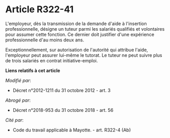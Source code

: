 # Article R322-41

L'employeur, dès la transmission de la demande d'aide à l'insertion professionnelle, désigne un tuteur parmi les salariés
qualifiés et volontaires pour assumer cette fonction. Ce dernier doit justifier d'une expérience professionnelle d'au moins
deux ans.

Exceptionnellement, sur autorisation de l'autorité  qui attribue l'aide, l'employeur peut assurer lui-même le tutorat. Le
tuteur ne peut suivre plus de trois salariés en contrat initiative-emploi.

**Liens relatifs à cet article**

_Modifié par_:

  - Décret n°2012-1211 du 31 octobre 2012 - art. 3

_Abrogé par_:

  - Décret n°2018-953 du 31 octobre 2018 - art. 56

_Cité par_:

  - Code du travail applicable à Mayotte. - art. R322-4 (Ab)
